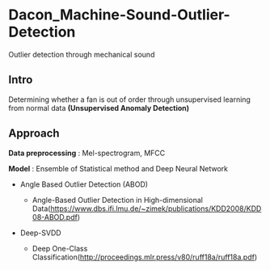 # Dacon_Machine-Sound-Outlier-Detection
Outlier detection through mechanical sound

## Intro
Determining whether a fan is out of order through unsupervised learning from normal data __(Unsupervised Anomaly Detection)__

## Approach

__Data preprocessing__ : Mel-spectrogram, MFCC

__Model__ : Ensemble of Statistical method and Deep Neural Network

- Angle Based Outlier Detection (ABOD)
  - Angle-Based Outlier Detection in High-dimensional Data(https://www.dbs.ifi.lmu.de/~zimek/publications/KDD2008/KDD08-ABOD.pdf)

- Deep-SVDD
  - Deep One-Class Classification(http://proceedings.mlr.press/v80/ruff18a/ruff18a.pdf)
